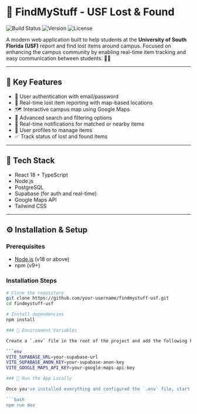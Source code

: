 # 🧭 FindMyStuff - USF Lost & Found

![Build Status](https://img.shields.io/badge/build-passing-brightgreen)
![Version](https://img.shields.io/badge/version-1.0.0-blue)
![License](https://img.shields.io/badge/license-MIT-green)

A modern web application built to help students at the **University of South Florida (USF)** report and find lost items around campus. Focused on enhancing the campus community by enabling real-time item tracking and easy communication between students. 📍🎒

---

## 🌟 Key Features

- 🔐 User authentication with email/password  
- 📍 Real-time lost item reporting with map-based locations  
- 🗺️ Interactive campus map using Google Maps  
- 🔎 Advanced search and filtering options  
- 🔔 Real-time notifications for matched or nearby items  
- 👤 User profiles to manage items  
- ✅ Track status of lost and found items  

---

## 🧰 Tech Stack

- React 18 + TypeScript  
- Node.js  
- PostgreSQL  
- Supabase (for auth and real-time)  
- Google Maps API  
- Tailwind CSS  

---

## ⚙️ Installation & Setup

### Prerequisites

- [Node.js](https://nodejs.org/) (v18 or above)
- npm (v9+)

### Installation Steps

```bash
# Clone the repository
git clone https://github.com/your-username/findmystuff-usf.git
cd findmystuff-usf

# Install dependencies
npm install

### 🔐 Environment Variables

Create a `.env` file in the root of the project and add the following keys:

```env
VITE_SUPABASE_URL=your-supabase-url
VITE_SUPABASE_ANON_KEY=your-supabase-anon-key
VITE_GOOGLE_MAPS_API_KEY=your-google-maps-api-key

### 🚀 Run the App Locally

Once you've installed everything and configured the `.env` file, start the development server:

```bash
npm run dev

